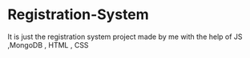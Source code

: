 # Registration-System
It is just the registration system project made by me with the help of JS ,MongoDB , HTML , CSS
